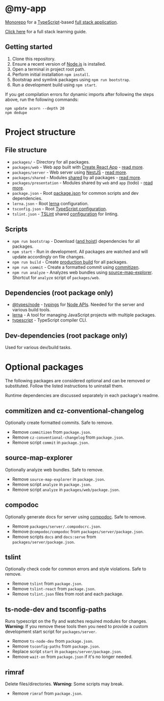 # @my-app

[Monorepo](https://en.wikipedia.org/wiki/Monorepo) for a [TypeScript](https://www.typescriptlang.org)-based [full stack application](https://www.w3schools.com/whatis/whatis_fullstack.asp).

[Click here](fullstack.md) for a full stack learning guide.

## Getting started

1. Clone this repository.
2. Ensure a recent version of [Node.js](https://nodejs.org) is installed.
3. Open a terminal in project root path.
4. Perform initial installation `npm install`.
5. Bootstrap and symlink packages using `npm run bootstrap`.
6. Run a development build using `npm start`.

If you get compilation errors for dynamic imports after following the steps above, run the following commands:

```
npm update acorn --depth 20
npm dedupe
```

# Project structure

## File structure

- `packages/` - Directory for all packages.
- `packages/web` - Web app built with [Create React App](https://facebook.github.io/create-react-app) - [read more](packages/web/README.md).
- `packages/server` - Web server using [NestJS](https://nestjs.com) - [read more](packages/server/README.md).
- `packages/shared` - Modules [shared](https://github.com/lerna/lerna/tree/master/commands/link) by all packages - [read more](packages/shared/README.md).
- `packages/presentation` - Modules shared by `web` and `app` (todo) - [read more](packages/presentation/README.md).
- `package.json` - Root [package.json](https://docs.npmjs.com/files/package.json) for common scripts and dev dependencies.
- `lerna.json` - Root [lerna](https://lerna.js.org) configuration.
- `tsconfig.json` - Root [TypeScript configuration](https://www.typescriptlang.org/docs/handbook/tsconfig-json.html).
- `tslint.json` - [TSLint](https://palantir.github.io/tslint) shared [configuration](https://palantir.github.io/tslint/usage/configuration) for linting.

## Scripts

- `npm run bootstrap` - Download ([and hoist](https://github.com/lerna/lerna/tree/master/commands/bootstrap)) dependencies for all packages.
- `npm start` - Run in development. All packages are watched and will update accordingly on file changes.
- `npm run build` - Create [production build](https://facebook.github.io/create-react-app/docs/production-build) for all packages.
- `npm run commit` - Create a formatted commit using [commitizen](http://commitizen.github.io/cz-cli).
- `npm run analyze` - Analyzes web bundles using [source-map-explorer](https://github.com/danvk/source-map-explorer). Shortcut for `analyze` script of `packages/web`.

## Dependencies (root package only)

- [@types/node](https://www.npmjs.com/package/@types/node) - [typings](https://github.com/DefinitelyTyped/DefinitelyTyped) for [Node APIs](https://nodejs.org/en/docs). Needed for the server and various build tools.
- [lerna](https://lerna.js.org) - A tool for managing JavaScript projects with multiple packages.
- [typescript](https://github.com/Microsoft/TypeScript) - TypeScript compiler CLI.

## Dev-dependencies (root package only)

Used for various dev/build tasks.

# Optional packages

The following packages are considered optional and can be removed or substituted.
Follow the listed instructions to uninstall them.

Runtime dependencies are discussed separately in each package's readme.

## commitizen and cz-conventional-changelog

Optionally create formatted commits. Safe to remove.

- Remove `commitizen` from `package.json`.
- Remove `cz-conventional-changelog` from `package.json`.
- Remove script `commit` in `package.json`.

## source-map-explorer

Optionally analyze web bundles. Safe to remove.

- Remove `source-map-explorer` in `package.json`.
- Remove script `analyze` in `package.json`.
- Remove script `analyze` in `packages/web/package.json`.

## compodoc

Optionally generate docs for server using [compodoc](https://compodoc.app). Safe to remove.

- Remove `packages/server/.compodocrc.json`.
- Remove `@compodoc/compodoc` from `packages/server/package.json`.
- Remove scripts `docs` and `docs:serve` from `packages/server/package.json`.

## tslint

Optionally check code for common errors and style violations. Safe to remove.

- Remove `tslint` from `package.json`.
- Remove `tslint-react` from `package.json`.
- Remove `tslint.json` files from root and each package.

## ts-node-dev and tsconfig-paths

Runs typescript on the fly and watches required modules for changes.
**Warning:** If you remove these tools then you need to provide a custom development start script for `packages/server`.

- Remove `ts-node-dev` from `package.json`.
- Remove `tsconfig-paths` from `package.json`.
- Replace script `start` in `packages/server/package.json`.
- Remove `wait-on` from `package.json` if it's no longer needed.

## rimraf

Delete files/directories. **Warning:** Some scripts may break.

- Remove `rimraf` from `package.json`.
